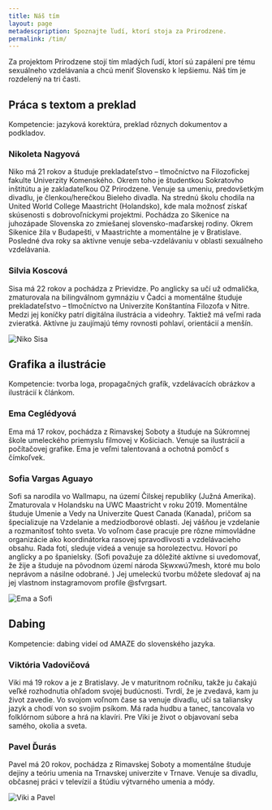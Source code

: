 ```yaml
---
title: Náš tím
layout: page
metadescpription: Spoznajte ľudí, ktorí stoja za Prirodzene.
permalink: /tim/
---
```

Za projektom Prirodzene stojí tím mladých ľudí, ktorí sú zapálení pre tému sexuálneho vzdelávania a chcú meniť Slovensko k lepšiemu. Náš tím je rozdelený na tri časti.  

## **Práca s textom a preklad**

Kompetencie: jazyková korektúra, preklad rôznych dokumentov a podkladov.  

### Nikoleta Nagyová

Niko má 21 rokov a študuje prekladateľstvo – tlmočníctvo na Filozofickej fakulte Univerzity Komenského. Okrem toho je študentkou Sokratovho inštitútu a je zakladateľkou OZ Prirodzene. Venuje sa umeniu, predovšetkým divadlu, je členkou/herečkou Bieleho divadla. Na strednú školu chodila na United World College Maastricht (Holandsko), kde mala možnosť získať skúsenosti s dobrovoľníckymi projektmi. Pochádza zo Sikenice na juhozápade Slovenska zo zmiešanej slovensko-maďarskej rodiny. Okrem Sikenice žila v Budapešti, v Maastrichte a momentálne je v Bratislave. Posledné dva roky sa  aktívne venuje seba-vzdelávaniu v oblasti sexuálneho vzdelávania.  

### Silvia Koscová

Sisa má 22 rokov a pochádza z Prievidze. Po anglicky sa učí už odmalička, zmaturovala na bilingválnom gymnáziu v Čadci a momentálne študuje prekladateľstvo – tlmočníctvo na Univerzite Konštantína Filozofa v Nitre. Medzi jej koníčky patrí digitálna ilustrácia a videohry. Taktiež má veľmi rada zvieratká. Aktívne ju zaujímajú témy rovnosti pohlaví, orientácií a menšín.  

<div class="text-center">
<img src="/images/Niko-Sisa.jpg" alt='Niko Sisa' class="team-img">
</div>
 
## **Grafika a ilustrácie**  
Kompetencie: tvorba loga, propagačných grafík, vzdelávacích obrázkov a ilustrácií k článkom.  
### Ema Ceglédyová  
Ema má 17 rokov, pochádza z Rimavskej Soboty a študuje na Súkromnej škole umeleckého priemyslu filmovej v Košiciach. Venuje sa ilustrácií a počítačovej grafike. Ema je veľmi talentovaná a ochotná pomôcť s čímkoľvek. 
### Sofia Vargas Aguayo  
Sofi sa narodila vo Wallmapu, na území Čilskej republiky (Južná Amerika). Zmaturovala v Holandsku na UWC Maastricht v roku 2019. Momentálne študuje Umenie a Vedy na Univerzite Quest Canada (Kanada), pričom sa špecializuje na Vzdelanie a medziodborové oblasti. Jej vášňou je vzdelanie a rozmanitosť tohto sveta. Vo voľnom čase pracuje pre rôzne mimovládne organizácie ako koordinátorka rasovej spravodlivosti a vzdelávacieho obsahu. Rada fotí, sleduje videá a venuje sa horolezectvu. Hovorí po anglicky a po španielsky. (Sofi považuje za dôležité aktívne si uvedomovať, že žije a študuje na pôvodnom území národa Sḵwxwú7mesh, ktoré mu bolo neprávom a násilne odobrané. ) Jej umeleckú tvorbu môžete sledovať aj na jej vlastnom instagramovom profile @sfvrgsart.  

<div class="text-center">
<img src="/images/Ema-Sofi.jpg" alt='Ema a Sofi' class="team-img">
</div>

## **Dabing**

Kompetencie: dabing videí od AMAZE do slovenského jazyka.  

### Viktória Vadovičová

Viki má 19 rokov a je z Bratislavy. Je v maturitnom ročníku, takže ju čakajú veľké rozhodnutia ohľadom svojej budúcnosti. Tvrdí, že je zvedavá, kam ju život zavedie. Vo svojom voľnom čase sa venuje divadlu, učí sa taliansky jazyk a chodí von so svojim psíkom. Má rada hudbu a tanec, tancovala vo folklórnom súbore a hrá na klavíri. Pre Viki je život o objavovaní seba samého, okolia a sveta.  

### Pavel Ďurás

Pavel má 20 rokov, pochádza z Rimavskej Soboty a momentálne študuje dejiny a teóriu umenia na Trnavskej univerzite v Trnave. Venuje sa divadlu, občasnej práci v televízií a štúdiu výtvarného umenia a módy.  

<div class="text-center">
<img src="/images/Viki-Pavel.jpg" alt='Viki a Pavel' class="team-img">
</div>